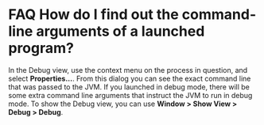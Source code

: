 

FAQ How do I find out the command-line arguments of a launched program?
=======================================================================

In the Debug view, use the context menu on the process in question, and select **Properties...**. From this dialog you can see the exact command line that was passed to the JVM. If you launched in debug mode, there will be some extra command line arguments that instruct the JVM to run in debug mode. To show the Debug view, you can use **Window > Show View > Debug > Debug**.

